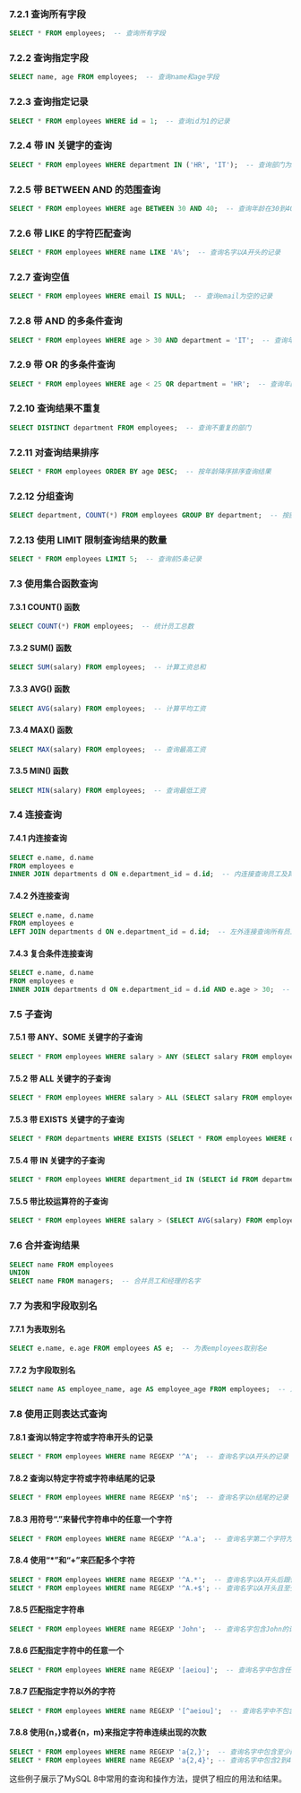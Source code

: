 ### 7.2.1 查询所有字段
```sql
SELECT * FROM employees;  -- 查询所有字段
```

### 7.2.2 查询指定字段
```sql
SELECT name, age FROM employees;  -- 查询name和age字段
```

### 7.2.3 查询指定记录
```sql
SELECT * FROM employees WHERE id = 1;  -- 查询id为1的记录
```

### 7.2.4 带 IN 关键字的查询
```sql
SELECT * FROM employees WHERE department IN ('HR', 'IT');  -- 查询部门为HR或IT的记录
```

### 7.2.5 带 BETWEEN AND 的范围查询
```sql
SELECT * FROM employees WHERE age BETWEEN 30 AND 40;  -- 查询年龄在30到40之间的记录
```

### 7.2.6 带 LIKE 的字符匹配查询
```sql
SELECT * FROM employees WHERE name LIKE 'A%';  -- 查询名字以A开头的记录
```

### 7.2.7 查询空值
```sql
SELECT * FROM employees WHERE email IS NULL;  -- 查询email为空的记录
```

### 7.2.8 带 AND 的多条件查询
```sql
SELECT * FROM employees WHERE age > 30 AND department = 'IT';  -- 查询年龄大于30且部门为IT的记录
```

### 7.2.9 带 OR 的多条件查询
```sql
SELECT * FROM employees WHERE age < 25 OR department = 'HR';  -- 查询年龄小于25或部门为HR的记录
```

### 7.2.10 查询结果不重复
```sql
SELECT DISTINCT department FROM employees;  -- 查询不重复的部门
```

### 7.2.11 对查询结果排序
```sql
SELECT * FROM employees ORDER BY age DESC;  -- 按年龄降序排序查询结果
```

### 7.2.12 分组查询
```sql
SELECT department, COUNT(*) FROM employees GROUP BY department;  -- 按部门分组统计员工数量
```

### 7.2.13 使用 LIMIT 限制查询结果的数量
```sql
SELECT * FROM employees LIMIT 5;  -- 查询前5条记录
```

### 7.3 使用集合函数查询

#### 7.3.1 COUNT() 函数
```sql
SELECT COUNT(*) FROM employees;  -- 统计员工总数
```

#### 7.3.2 SUM() 函数
```sql
SELECT SUM(salary) FROM employees;  -- 计算工资总和
```

#### 7.3.3 AVG() 函数
```sql
SELECT AVG(salary) FROM employees;  -- 计算平均工资
```

#### 7.3.4 MAX() 函数
```sql
SELECT MAX(salary) FROM employees;  -- 查询最高工资
```

#### 7.3.5 MIN() 函数
```sql
SELECT MIN(salary) FROM employees;  -- 查询最低工资
```

### 7.4 连接查询

#### 7.4.1 内连接查询
```sql
SELECT e.name, d.name 
FROM employees e
INNER JOIN departments d ON e.department_id = d.id;  -- 内连接查询员工及其部门名称
```

#### 7.4.2 外连接查询
```sql
SELECT e.name, d.name 
FROM employees e
LEFT JOIN departments d ON e.department_id = d.id;  -- 左外连接查询所有员工及其部门名称
```

#### 7.4.3 复合条件连接查询
```sql
SELECT e.name, d.name 
FROM employees e
INNER JOIN departments d ON e.department_id = d.id AND e.age > 30;  -- 内连接并筛选年龄大于30的员工
```

### 7.5 子查询

#### 7.5.1 带 ANY、SOME 关键字的子查询
```sql
SELECT * FROM employees WHERE salary > ANY (SELECT salary FROM employees WHERE department = 'HR');  -- 查询工资大于HR部门任意员工工资的员工
```

#### 7.5.2 带 ALL 关键字的子查询
```sql
SELECT * FROM employees WHERE salary > ALL (SELECT salary FROM employees WHERE department = 'HR');  -- 查询工资大于HR部门所有员工工资的员工
```

#### 7.5.3 带 EXISTS 关键字的子查询
```sql
SELECT * FROM departments WHERE EXISTS (SELECT * FROM employees WHERE department_id = departments.id);  -- 查询存在员工的部门
```

#### 7.5.4 带 IN 关键字的子查询
```sql
SELECT * FROM employees WHERE department_id IN (SELECT id FROM departments WHERE name = 'IT');  -- 查询IT部门的员工
```

#### 7.5.5 带比较运算符的子查询
```sql
SELECT * FROM employees WHERE salary > (SELECT AVG(salary) FROM employees);  -- 查询工资高于平均工资的员工
```

### 7.6 合并查询结果
```sql
SELECT name FROM employees
UNION
SELECT name FROM managers;  -- 合并员工和经理的名字
```

### 7.7 为表和字段取别名

#### 7.7.1 为表取别名
```sql
SELECT e.name, e.age FROM employees AS e;  -- 为表employees取别名e
```

#### 7.7.2 为字段取别名
```sql
SELECT name AS employee_name, age AS employee_age FROM employees;  -- 为字段name取别名employee_name
```

### 7.8 使用正则表达式查询

#### 7.8.1 查询以特定字符或字符串开头的记录
```sql
SELECT * FROM employees WHERE name REGEXP '^A';  -- 查询名字以A开头的记录
```

#### 7.8.2 查询以特定字符或字符串结尾的记录
```sql
SELECT * FROM employees WHERE name REGEXP 'n$';  -- 查询名字以n结尾的记录
```

#### 7.8.3 用符号“.”来替代字符串中的任意一个字符
```sql
SELECT * FROM employees WHERE name REGEXP '^A.a';  -- 查询名字第二个字符为a的记录（如Anna, Alan）
```

#### 7.8.4 使用“*”和“+”来匹配多个字符
```sql
SELECT * FROM employees WHERE name REGEXP '^A.*';  -- 查询名字以A开头后跟任意多个字符的记录
SELECT * FROM employees WHERE name REGEXP '^A.+$'; -- 查询名字以A开头且至少有一个字符的记录
```

#### 7.8.5 匹配指定字符串
```sql
SELECT * FROM employees WHERE name REGEXP 'John';  -- 查询名字包含John的记录
```

#### 7.8.6 匹配指定字符中的任意一个
```sql
SELECT * FROM employees WHERE name REGEXP '[aeiou]';  -- 查询名字中包含任意一个元音字母的记录
```

#### 7.8.7 匹配指定字符以外的字符
```sql
SELECT * FROM employees WHERE name REGEXP '[^aeiou]';  -- 查询名字中不包含元音字母的记录
```

#### 7.8.8 使用{n，}或者{n，m}来指定字符串连续出现的次数
```sql
SELECT * FROM employees WHERE name REGEXP 'a{2,}';  -- 查询名字中包含至少两个连续a的记录
SELECT * FROM employees WHERE name REGEXP 'a{2,4}'; -- 查询名字中包含2到4个连续a的记录
```

这些例子展示了MySQL 8中常用的查询和操作方法，提供了相应的用法和结果。